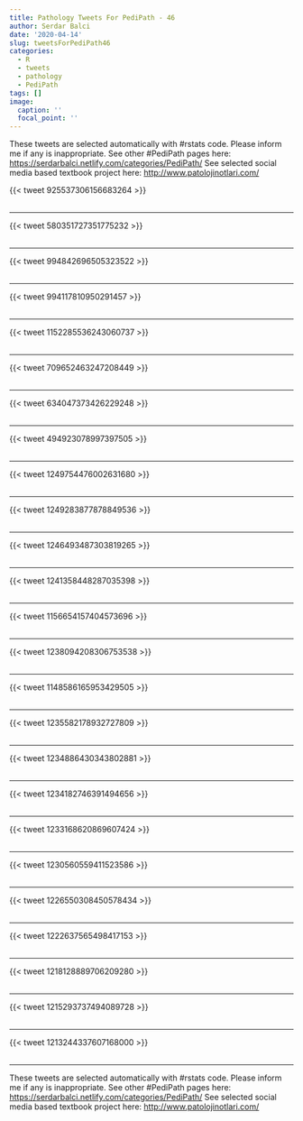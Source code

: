 ```yaml
---
title: Pathology Tweets For PediPath - 46
author: Serdar Balci
date: '2020-04-14'
slug: tweetsForPediPath46
categories:
  - R
  - tweets
  - pathology
  - PediPath
tags: []
image:
  caption: ''
  focal_point: ''
---
```



These tweets are selected automatically with #rstats code. Please inform me if any is inappropriate.
See other #PediPath pages here: https://serdarbalci.netlify.com/categories/PediPath/ 
See selected social media based textbook project here: http://www.patolojinotlari.com/

{{< tweet 925537306156683264 >}}
<br>
<br>
<hr>
{{< tweet 580351727351775232 >}}
<br>
<br>
<hr>
{{< tweet 994842696505323522 >}}
<br>
<br>
<hr>
{{< tweet 994117810950291457 >}}
<br>
<br>
<hr>
{{< tweet 1152285536243060737 >}}
<br>
<br>
<hr>
{{< tweet 709652463247208449 >}}
<br>
<br>
<hr>
{{< tweet 634047373426229248 >}}
<br>
<br>
<hr>
{{< tweet 494923078997397505 >}}
<br>
<br>
<hr>
{{< tweet 1249754476002631680 >}}
<br>
<br>
<hr>
{{< tweet 1249283877878849536 >}}
<br>
<br>
<hr>
{{< tweet 1246493487303819265 >}}
<br>
<br>
<hr>
{{< tweet 1241358448287035398 >}}
<br>
<br>
<hr>
{{< tweet 1156654157404573696 >}}
<br>
<br>
<hr>
{{< tweet 1238094208306753538 >}}
<br>
<br>
<hr>
{{< tweet 1148586165953429505 >}}
<br>
<br>
<hr>
{{< tweet 1235582178932727809 >}}
<br>
<br>
<hr>
{{< tweet 1234886430343802881 >}}
<br>
<br>
<hr>
{{< tweet 1234182746391494656 >}}
<br>
<br>
<hr>
{{< tweet 1233168620869607424 >}}
<br>
<br>
<hr>
{{< tweet 1230560559411523586 >}}
<br>
<br>
<hr>
{{< tweet 1226550308450578434 >}}
<br>
<br>
<hr>
{{< tweet 1222637565498417153 >}}
<br>
<br>
<hr>
{{< tweet 1218128889706209280 >}}
<br>
<br>
<hr>
{{< tweet 1215293737494089728 >}}
<br>
<br>
<hr>
{{< tweet 1213244337607168000 >}}
<br>
<br>
<hr>


These tweets are selected automatically with #rstats code. Please inform me if any is inappropriate.
See other #PediPath pages here: https://serdarbalci.netlify.com/categories/PediPath/ 
See selected social media based textbook project here: http://www.patolojinotlari.com/
